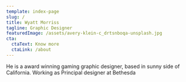 ```yaml
---
template: index-page
slug: /
title: Wyatt Morriss
tagline: Graphic Designer
featuredImage: /assets/avery-klein-c_drtsnboqa-unsplash.jpg
cta:
  ctaText: Know more
  ctaLink: /about
---
```

He is a award winning gaming graphic designer, based in sunny side of California. Working as Principal designer at Bethesda
